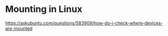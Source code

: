 # Mounting in Linux

https://askubuntu.com/questions/583909/how-do-i-check-where-devices-are-mounted
